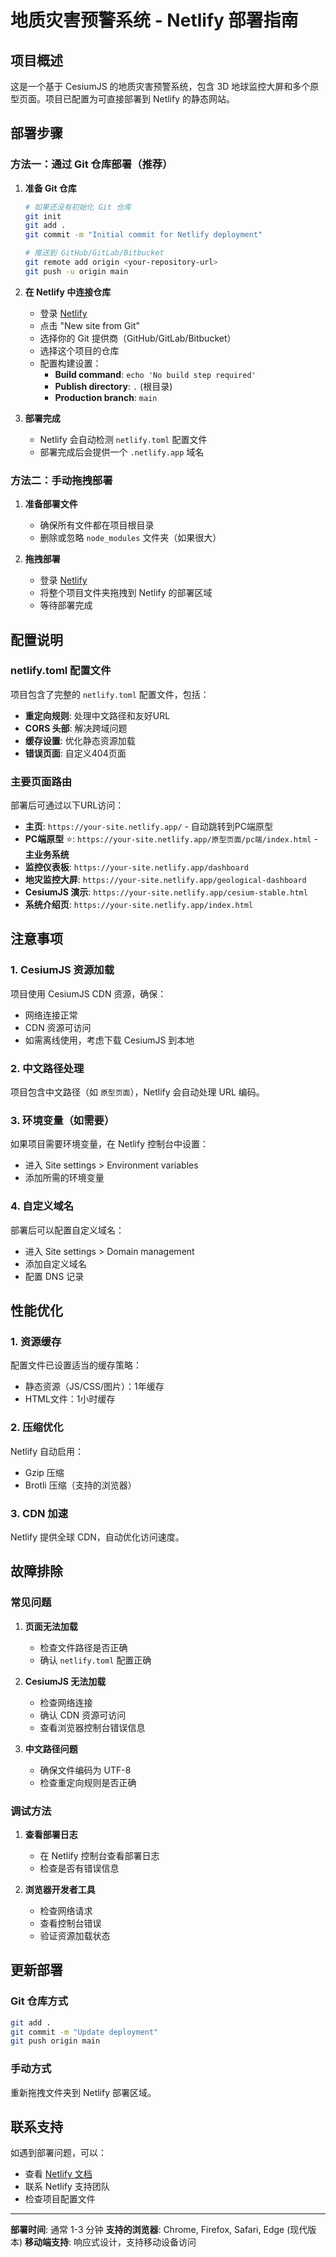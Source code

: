 # 地质灾害预警系统 - Netlify 部署指南

## 项目概述

这是一个基于 CesiumJS 的地质灾害预警系统，包含 3D 地球监控大屏和多个原型页面。项目已配置为可直接部署到 Netlify 的静态网站。

## 部署步骤

### 方法一：通过 Git 仓库部署（推荐）

1. **准备 Git 仓库**
   ```bash
   # 如果还没有初始化 Git 仓库
   git init
   git add .
   git commit -m "Initial commit for Netlify deployment"
   
   # 推送到 GitHub/GitLab/Bitbucket
   git remote add origin <your-repository-url>
   git push -u origin main
   ```

2. **在 Netlify 中连接仓库**
   - 登录 [Netlify](https://app.netlify.com/)
   - 点击 "New site from Git"
   - 选择你的 Git 提供商（GitHub/GitLab/Bitbucket）
   - 选择这个项目的仓库
   - 配置构建设置：
     - **Build command**: `echo 'No build step required'`
     - **Publish directory**: `.` (根目录)
     - **Production branch**: `main`

3. **部署完成**
   - Netlify 会自动检测 `netlify.toml` 配置文件
   - 部署完成后会提供一个 `.netlify.app` 域名

### 方法二：手动拖拽部署

1. **准备部署文件**
   - 确保所有文件都在项目根目录
   - 删除或忽略 `node_modules` 文件夹（如果很大）

2. **拖拽部署**
   - 登录 [Netlify](https://app.netlify.com/)
   - 将整个项目文件夹拖拽到 Netlify 的部署区域
   - 等待部署完成

## 配置说明

### netlify.toml 配置文件

项目包含了完整的 `netlify.toml` 配置文件，包括：

- **重定向规则**: 处理中文路径和友好URL
- **CORS 头部**: 解决跨域问题
- **缓存设置**: 优化静态资源加载
- **错误页面**: 自定义404页面

### 主要页面路由

部署后可通过以下URL访问：

- **主页**: `https://your-site.netlify.app/` - 自动跳转到PC端原型
- **PC端原型** ⭐: `https://your-site.netlify.app/原型页面/pc端/index.html` - **主业务系统**
- **监控仪表板**: `https://your-site.netlify.app/dashboard`
- **地灾监控大屏**: `https://your-site.netlify.app/geological-dashboard`
- **CesiumJS 演示**: `https://your-site.netlify.app/cesium-stable.html`
- **系统介绍页**: `https://your-site.netlify.app/index.html`

## 注意事项

### 1. CesiumJS 资源加载

项目使用 CesiumJS CDN 资源，确保：
- 网络连接正常
- CDN 资源可访问
- 如需离线使用，考虑下载 CesiumJS 到本地

### 2. 中文路径处理

项目包含中文路径（如 `原型页面`），Netlify 会自动处理 URL 编码。

### 3. 环境变量（如需要）

如果项目需要环境变量，在 Netlify 控制台中设置：
- 进入 Site settings > Environment variables
- 添加所需的环境变量

### 4. 自定义域名

部署后可以配置自定义域名：
- 进入 Site settings > Domain management
- 添加自定义域名
- 配置 DNS 记录

## 性能优化

### 1. 资源缓存

配置文件已设置适当的缓存策略：
- 静态资源（JS/CSS/图片）：1年缓存
- HTML文件：1小时缓存

### 2. 压缩优化

Netlify 自动启用：
- Gzip 压缩
- Brotli 压缩（支持的浏览器）

### 3. CDN 加速

Netlify 提供全球 CDN，自动优化访问速度。

## 故障排除

### 常见问题

1. **页面无法加载**
   - 检查文件路径是否正确
   - 确认 `netlify.toml` 配置正确

2. **CesiumJS 无法加载**
   - 检查网络连接
   - 确认 CDN 资源可访问
   - 查看浏览器控制台错误信息

3. **中文路径问题**
   - 确保文件编码为 UTF-8
   - 检查重定向规则是否正确

### 调试方法

1. **查看部署日志**
   - 在 Netlify 控制台查看部署日志
   - 检查是否有错误信息

2. **浏览器开发者工具**
   - 检查网络请求
   - 查看控制台错误
   - 验证资源加载状态

## 更新部署

### Git 仓库方式
```bash
git add .
git commit -m "Update deployment"
git push origin main
```

### 手动方式
重新拖拽文件夹到 Netlify 部署区域。

## 联系支持

如遇到部署问题，可以：
- 查看 [Netlify 文档](https://docs.netlify.com/)
- 联系 Netlify 支持团队
- 检查项目配置文件

---

**部署时间**: 通常 1-3 分钟
**支持的浏览器**: Chrome, Firefox, Safari, Edge (现代版本)
**移动端支持**: 响应式设计，支持移动设备访问
